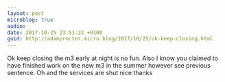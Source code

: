 ```yaml
---
layout: post
microblog: true
audio: 
date: 2017-10-25 23:51:22 +0100
guid: http://adamprocter.micro.blog/2017/10/25/ok-keep-closing.html
---
```

Ok keep closing the m3 early at night is no fun. Also I know you claimed to have finished work on the new m3 in the summer however see previous sentence. Oh and the services are shut nice thanks 
